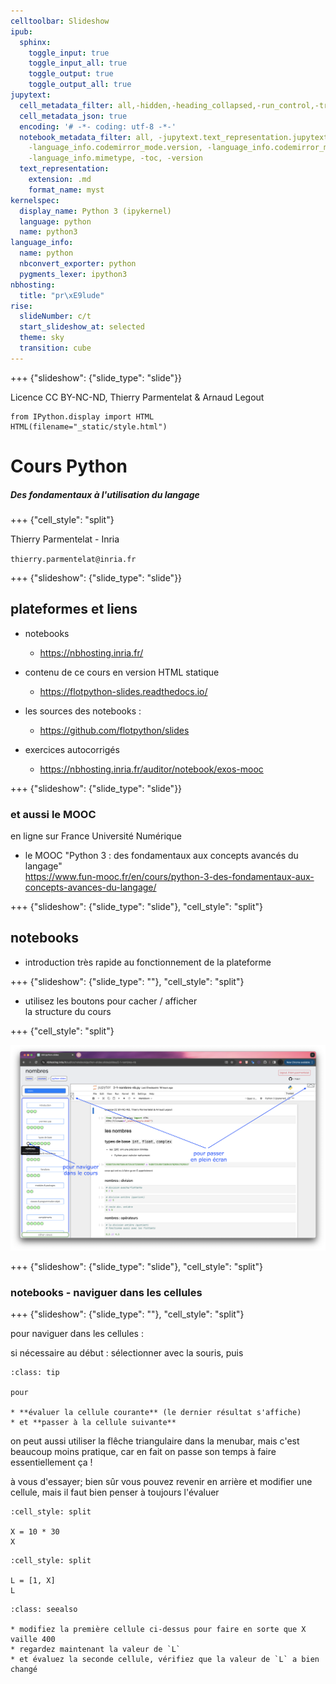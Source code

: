 ```yaml
---
celltoolbar: Slideshow
ipub:
  sphinx:
    toggle_input: true
    toggle_input_all: true
    toggle_output: true
    toggle_output_all: true
jupytext:
  cell_metadata_filter: all,-hidden,-heading_collapsed,-run_control,-trusted,-editable
  cell_metadata_json: true
  encoding: '# -*- coding: utf-8 -*-'
  notebook_metadata_filter: all, -jupytext.text_representation.jupytext_version, -jupytext.text_representation.format_version,-language_info.version,
    -language_info.codemirror_mode.version, -language_info.codemirror_mode,-language_info.file_extension,
    -language_info.mimetype, -toc, -version
  text_representation:
    extension: .md
    format_name: myst
kernelspec:
  display_name: Python 3 (ipykernel)
  language: python
  name: python3
language_info:
  name: python
  nbconvert_exporter: python
  pygments_lexer: ipython3
nbhosting:
  title: "pr\xE9lude"
rise:
  slideNumber: c/t
  start_slideshow_at: selected
  theme: sky
  transition: cube
---
```


+++ {"slideshow": {"slide_type": "slide"}}

Licence CC BY-NC-ND, Thierry Parmentelat & Arnaud Legout

```{code-cell} ipython3
from IPython.display import HTML
HTML(filename="_static/style.html")
```

# Cours Python

##### *Des fondamentaux à l'utilisation du langage*

+++ {"cell_style": "split"}

Thierry Parmentelat - Inria  

`thierry.parmentelat@inria.fr`

+++ {"slideshow": {"slide_type": "slide"}}

## plateformes et liens

* notebooks
  * <https://nbhosting.inria.fr/>
* contenu de ce cours en version HTML statique
  * <https://flotpython-slides.readthedocs.io/>
* les sources des notebooks :
  * <https://github.com/flotpython/slides>

* exercices autocorrigés
  * <https://nbhosting.inria.fr/auditor/notebook/exos-mooc>

+++ {"slideshow": {"slide_type": "slide"}}

### et aussi le MOOC

en ligne sur France Université Numérique

* le MOOC "Python 3 : des fondamentaux aux concepts avancés du langage"  
  <https://www.fun-mooc.fr/en/cours/python-3-des-fondamentaux-aux-concepts-avances-du-langage/>

+++ {"slideshow": {"slide_type": "slide"}, "cell_style": "split"}

## notebooks

* introduction très rapide au fonctionnement de la plateforme

+++ {"slideshow": {"slide_type": ""}, "cell_style": "split"}

  * utilisez les boutons pour cacher / afficher  
    la structure du cours

+++ {"cell_style": "split"}

![](media/nbhosting-buttons.png)

+++ {"slideshow": {"slide_type": "slide"}, "cell_style": "split"}

### notebooks - naviguer dans les cellules

+++ {"slideshow": {"slide_type": ""}, "cell_style": "split"}

pour naviguer dans les cellules :

si nécessaire au début : sélectionner avec la souris, puis

````{admonition} utiliser ***Maj-Entrée* / *Shift-Enter***
:class: tip

pour

* **évaluer la cellule courante** (le dernier résultat s'affiche)
* et **passer à la cellule suivante**
````

on peut aussi utiliser la flêche triangulaire dans la menubar, mais c'est beaucoup moins pratique, car en fait on passe son temps à faire essentiellement ça !

à vous d'essayer; bien sûr vous pouvez revenir en arrière et modifier une cellule, mais il faut bien penser à toujours l'évaluer

```{code-cell} ipython3
:cell_style: split

X = 10 * 30
X
```

```{code-cell} ipython3
:cell_style: split

L = [1, X]
L
```

````{admonition} exercice
:class: seealso

* modifiez la première cellule ci-dessus pour faire en sorte que X vaille 400
* regardez maintenant la valeur de `L`
* et évaluez la seconde cellule, vérifiez que la valeur de `L` a bien changé

````
